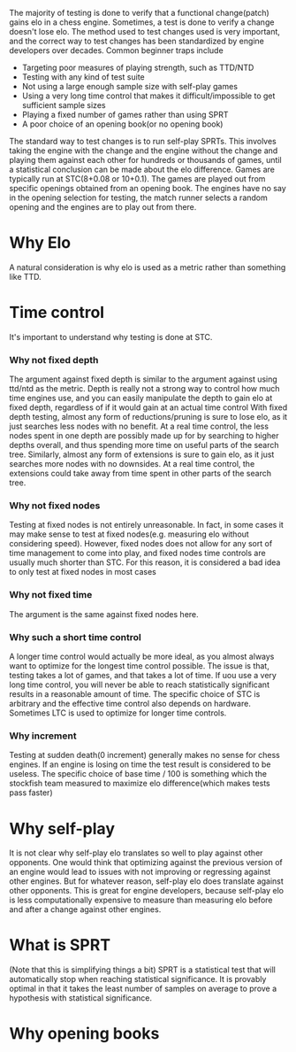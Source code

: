 The majority of testing is done to verify that a functional change(patch) gains elo in a chess engine. Sometimes, a test is done to verify a change doesn't lose elo. The method used to test changes used is very important, and the correct way to test changes has been standardized by engine developers over decades.
Common beginner traps include
- Targeting poor measures of playing strength, such as TTD/NTD
- Testing with any kind of test suite
- Not using a large enough sample size with self-play games
- Using a very long time control that makes it difficult/impossible to get sufficient sample sizes
- Playing a fixed number of games rather than using SPRT
- A poor choice of an opening book(or no opening book)

The standard way to test changes is to run self-play SPRTs. This involves taking the engine with the change and the engine without the change and playing them against each other for hundreds or thousands of games, until a statistical conclusion can be made about the elo difference.
Games are typically run at STC(8+0.08 or 10+0.1). The games are played out from specific openings obtained from an opening book. The engines have no say in the opening selection for testing, the match runner selects a random opening and the engines are to play out from there.

# Why Elo
A natural consideration is why elo is used as a metric rather than something like TTD.

# Time control
It's important to understand why testing is done at STC.
### Why not fixed depth
The argument against fixed depth is similar to the argument against using ttd/ntd as the metric. Depth is really not a strong way to control how much time engines use, and you can easily manipulate the depth to gain elo at fixed depth, regardless of if it would gain at an actual time control
With fixed depth testing, almost any form of reductions/pruning is sure to lose elo, as it just searches less nodes with no benefit. At a real time control, the less nodes spent in one depth are possibly made up for by searching to higher depths overall, and thus spending more time on useful parts of the search tree.
Similarly, almost any form of extensions is sure to gain elo, as it just searches more nodes with no downsides. At a real time control, the extensions could take away from time spent in other parts of the search tree.
### Why not fixed nodes
Testing at fixed nodes is not entirely unreasonable. In fact, in some cases it may make sense to test at fixed nodes(e.g. measuring elo without considering speed).
However, fixed nodes does not allow for any sort of time management to come into play, and fixed nodes time controls are usually much shorter than STC. For this reason, it is considered a bad idea to only test at fixed nodes in most cases
### Why not fixed time
The argument is the same against fixed nodes here.

### Why such a short time control
A longer time control would actually be more ideal, as you almost always want to optimize for the longest time control possible.
The issue is that, testing takes a lot of games, and that takes a lot of time. If uou use a very long time control, you will never be able to reach statistically significant results in a reasonable amount of time.
The specific choice of STC is arbitrary and the effective time control also depends on hardware. Sometimes LTC is used to optimize for longer time controls.

### Why increment
Testing at sudden death(0 increment) generally makes no sense for chess engines. If an engine is losing on time the test result is considered to be useless.
The specific choice of base time / 100 is something which the stockfish team measured to maximize elo difference(which makes tests pass faster)

# Why self-play
It is not clear why self-play elo translates so well to play against other opponents. One would think that optimizing against the previous version of an engine would lead to issues with not improving or regressing against other engines. But for whatever reason, self-play elo does translate against other opponents. This is great for engine developers, because self-play elo is less computationally expensive to measure than measuring elo before and after a change against other engines.

# What is SPRT
(Note that this is simplifying things a bit)
SPRT is a statistical test that will automatically stop when reaching statistical significance. It is provably optimal in that it takes the least number of samples on average to prove a hypothesis with statistical significance.

# Why opening books

